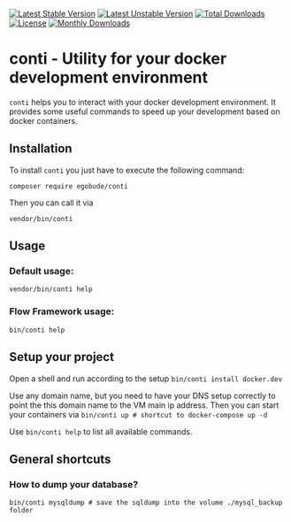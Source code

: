 [![Latest Stable Version](https://poser.pugx.org/egobude/conti/v/stable)](https://packagist.org/packages/egobude/conti)
[![Latest Unstable Version](https://poser.pugx.org/egobude/conti/v/unstable)](https://packagist.org/packages/egobude/conti)
[![Total Downloads](https://poser.pugx.org/egobude/conti/downloads)](https://packagist.org/packages/egobude/conti)
[![License](https://poser.pugx.org/egobude/conti/license)](https://packagist.org/packages/egobude/conti)
[![Monthly Downloads](https://poser.pugx.org/egobude/conti/d/monthly)](https://packagist.org/packages/egobude/conti)

conti - Utility for your docker development environment
=================== 

```conti``` helps you to interact with your docker development environment. It provides some useful commands to speed up your development based on docker containers. 

## Installation

To install ```conti``` you just have to execute the following command:

```
composer require egobude/conti
````

Then you can call it via 

```
vendor/bin/conti
```

## Usage

### Default usage:

```
vendor/bin/conti help
```

### Flow Framework usage:

```
bin/conti help
```

## Setup your project

Open a shell and run according to the setup ```bin/conti install docker.dev```

Use any domain name, but you need to have your DNS setup correctly to point the this domain name to the VM main ip address. Then you can start your containers via ```bin/conti up # shortcut to docker-compose up -d```

Use ```bin/conti help``` to list all available commands. 

## General shortcuts

### How to dump your database?

```
bin/conti mysqldump # save the sqldump into the volume ./mysql_backup folder
```
